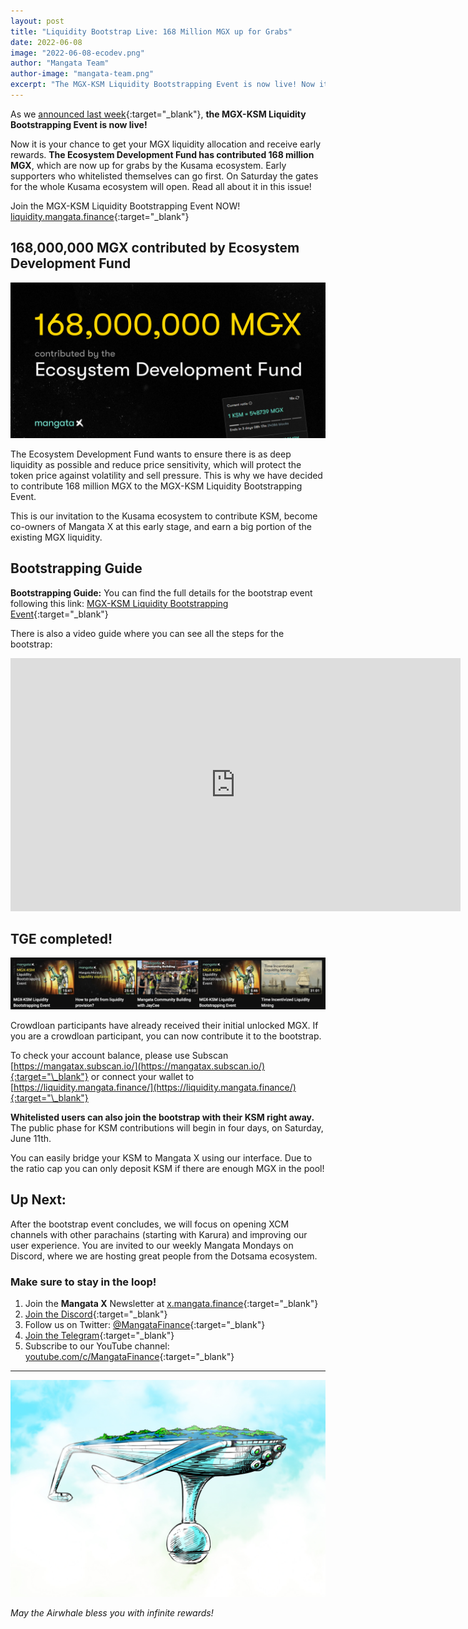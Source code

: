 ```yaml
---
layout: post
title: "Liquidity Bootstrap Live: 168 Million MGX up for Grabs"
date: 2022-06-08
image: "2022-06-08-ecodev.png"
author: "Mangata Team"
author-image: "mangata-team.png"
excerpt: "The MGX-KSM Liquidity Bootstrapping Event is now live! Now it is your chance to get your MGX liquidity allocation and receive early rewards. The Ecosystem Development Fund has contributed 168 million MGX, which are now up for grabs by the Kusama ecosystem. Early supporters who whitelisted themselves can go first."
---
```


As we [announced last week](https://blog.mangata.finance/blog/2022-06-01-mgx-ksm-liquidity-bootstrapping-event-countdown/){:target="\_blank"}, **the MGX-KSM Liquidity Bootstrapping Event is now live!** 

Now it is your chance to get your MGX liquidity allocation and receive early rewards. **The Ecosystem Development Fund has contributed 168 million MGX**, which are now up for grabs by the Kusama ecosystem. Early supporters who whitelisted themselves can go first. On Saturday the gates for the whole Kusama ecosystem will open. Read all about it in this issue!

Join the MGX-KSM Liquidity Bootstrapping Event NOW! [liquidity.mangata.finance](https://liquidity.mangata.finance/){:target="\_blank"}

## 168,000,000 MGX contributed by Ecosystem Development Fund
![](/assets/posts/2022-06-08-ecodev.png)

The Ecosystem Development Fund wants to ensure there is as deep liquidity as possible and reduce price sensitivity, which will protect the token price against volatility and sell pressure. This is why we have decided to contribute 168 million MGX to the MGX-KSM Liquidity Bootstrapping Event.

This is our invitation to the Kusama ecosystem to contribute KSM, become co-owners of Mangata X at this early stage, and earn a big portion of the existing MGX liquidity.

## Bootstrapping Guide
**Bootstrapping Guide:** You can find the full details for the bootstrap event following this link: [MGX-KSM Liquidity Bootstrapping Event](https://www.notion.so/MGX-KSM-Liquidity-Bootstrapping-Event-a436c93f21b54bec84e2cf71cdb49643){:target="\_blank"}

There is also a video guide where you can see all the steps for the bootstrap:

<iframe width="720" height="405" src="https://www.youtube.com/embed/aeli5ZUrDGs" title="YouTube video player" frameborder="0" allow="accelerometer; autoplay; clipboard-write; encrypted-media; gyroscope; picture-in-picture" allowfullscreen></iframe>

## TGE completed!
![](/assets/posts/2022-06-08-youtube.png)

Crowdloan participants have already received their initial unlocked MGX. If you are a crowdloan participant, you can now contribute it to the bootstrap. 

To check your account balance, please use Subscan [https://mangatax.subscan.io/](https://mangatax.subscan.io/){:target="\_blank"} or connect your wallet to [https://liquidity.mangata.finance/](https://liquidity.mangata.finance/){:target="\_blank"}

**Whitelisted users can also join the bootstrap with their KSM right away.** The public phase for KSM contributions will begin in four days, on Saturday, June 11th. 

You can easily bridge your KSM to Mangata X using our interface. Due to the ratio cap you can only deposit KSM if there are enough MGX in the pool!

## Up Next:
After the bootstrap event concludes, we will focus on opening XCM channels with other parachains (starting with Karura) and improving our user experience. You are invited to our weekly Mangata Mondays on Discord, where we are hosting great people from the Dotsama ecosystem.

### Make sure to stay in the loop!
1. Join the **Mangata X** Newsletter at [x.mangata.finance](https://x.mangata.finance/){:target="\_blank"}
2. [Join the Discord](https://discord.gg/mangata){:target="\_blank"}
3. Follow us on Twitter: [@MangataFinance](https://twitter.com/MangataFinance){:target="\_blank"}
4. [Join the Telegram](https://t.me/mgtfi){:target="\_blank"}
5. Subscribe to our YouTube channel: [youtube.com/c/MangataFinance](https://www.youtube.com/c/MangataFinance){:target="\_blank"}

---
![May the Airwhale bless you with infinite rewards!](/assets/posts/airwhale.jpg)

*May the Airwhale bless you with infinite rewards!*
